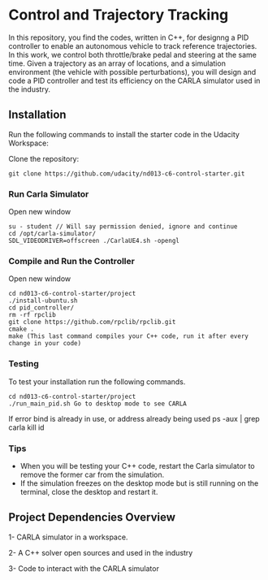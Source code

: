 # Control and Trajectory Tracking
In this repository, you find the codes, written in C++,  for designng a PID controller to enable an autonomous vehicle to track reference trajectories. In this work, we control both throttle/brake pedal and steering at the same time. Given a trajectory as an array of locations, and a simulation environment (the vehicle with possible perturbations), you will design and code a PID controller and test its efficiency on the CARLA simulator used in the industry. 

## Installation
Run the following commands to install the starter code in the Udacity Workspace:

Clone the repository:

    git clone https://github.com/udacity/nd013-c6-control-starter.git

### Run Carla Simulator
Open new window

    su - student // Will say permission denied, ignore and continue
    cd /opt/carla-simulator/
    SDL_VIDEODRIVER=offscreen ./CarlaUE4.sh -opengl

### Compile and Run the Controller
Open new window

    cd nd013-c6-control-starter/project
    ./install-ubuntu.sh
    cd pid_controller/
    rm -rf rpclib
    git clone https://github.com/rpclib/rpclib.git
    cmake .
    make (This last command compiles your C++ code, run it after every change in your code)

### Testing
To test your installation run the following commands.

    cd nd013-c6-control-starter/project
    ./run_main_pid.sh Go to desktop mode to see CARLA

If error bind is already in use, or address already being used
    ps -aux | grep carla
    kill id

### Tips
- When you will be testing your C++ code, restart the Carla simulator to remove the former car from the simulation.
- If the simulation freezes on the desktop mode but is still running on the terminal, close the desktop and restart it.

## Project Dependencies Overview
1- CARLA simulator in a workspace.

2- A C++ solver open sources and used in the industry

3- Code to interact with the CARLA simulator
